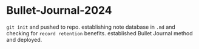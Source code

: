 # Bullet-Journal-2024

`git init` and pushed to repo. establishing note database in `.md` and checking for `record retention` benefits. established Bullet Journal method and deployed.